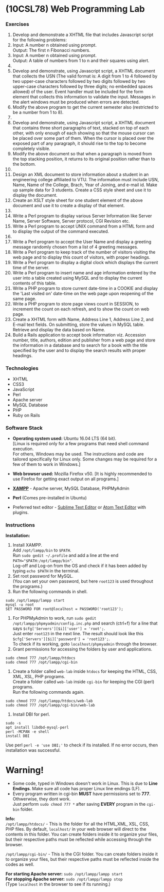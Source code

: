 # (10CSL78) Web Programming Lab
### Exercises
1.  Develop and demonstrate a XHTML file that includes Javascript script for the following problems:
  1. Input: A number n obtained using prompt. <br>
  Output: The first n Fibonacci numbers.
  1. Input: A number n obtained using prompt. <br>
  Output: A table of numbers from 1 to n and their squares using alert.
1. 
  1. Develop and demonstrate, using Javascript script, a XHTML document that collects the USN (The valid format is: A digit from 1 to 4 followed by two upper-case characters followed by two digits followed by two upper-case characters followed by three digits; no embedded spaces allowed) of the user. Event handler must be included for the form element that collects this information to validate the input. Messages in the alert windows must be produced when errors are detected.
  1. Modify the above program to get the current semester also (restricted to be a number from 1 to 8).
1. 
  1. Develop and demonstrate, using Javascript script, a XHTML document that contains three short paragraphs of text, stacked on top of each other, with only enough of each showing so that the mouse cursor can be placed over some part of them. When the cursor is placed over the exposed part of any paragraph, it should rise to the top to become completely visible.
  1. Modify the above document so that when a paragraph is moved from the top stacking position, it returns to its original position rather than to the bottom.
1. 
  1. Design an XML document to store information about a student in an engineering college affiliated to VTU. The information must include USN, Name, Name of the College, Brach, Year of Joining, and e-mail id. Make up sample data for 3 students. Create a CSS style sheet and use it to display the document.
  1. Create an XSLT style sheet for one student element of the above document and use it to create a display of that element.
1. 
  1. Write a Perl program to display various Server Information like Server Name, Server Software, Server protocol, CGI Revision etc.
  1. Write a Perl program to accept UNIX command from a HTML form and to display the output of the command executed.
1. 
  1. Write a Perl program to accept the User Name and display a greeting message randomly chosen from a list of 4 greeting messages.
  1. Write a Perl program to keep track of the number of visitors visiting the web page and to display this count of visitors, with proper headings.
1. Write a Perl program to display a digital clock which displays the current time of the server.
1. Write a Perl program to insert name and age information entered by the user into a table created using MySQL and to display the current contents of this table.
1. Write a PHP program to store current date-time in a COOKIE and display the 'Last visited on' date-time on the web page upon reopening of the same page.
1. Write a PHP program to store page views count in SESSION, to increment the count on each refresh, and to show the count on web page.
1. Create a XHTML form with Name, Address Line 1, Address Line 2, and E-mail text fields. On submitting, store the values in MySQL table. Retrieve and display the data based on Name.
1. Build a Rails application to accept book information viz. Accession number, title, authors, edition and publisher from a web page and store the information in a database and to search for a book with the title specified by the user and to display the search results with proper headings.

### Technologies
* XHTML
* CSS3
* JavaScript
* Perl
* Apache server
* MySQL Database
* PHP
* Ruby on Rails

### Software Stack
* **Operating system used:**	Ubuntu 16.04 LTS (64 bit). <br> [Linux is required only for a few programs that need shell command execution. <br> For others, Windows may be used. The instructions and code are tailored specifically for Linux only. Some changes may be required for a few of them to work in Windows.] <br>
* **Web browser used:** Mozilla Firefox v50. [It is highly recommended to use Firefox for getting exact output on all programs.]
* **[XAMPP](https://www.apachefriends.org/index.html)** - Apache server, MySQL Database, PHPMyAdmin
* **Perl** (Comes pre-installed in Ubuntu)

* Preferred text editor - [Sublime Text Editor](https://www.sublimetext.com/) or [Atom Text Editor](https://atom.io/) with plugins.

### Instructions
**Installation:**
1. Install XAMPP. <br> Add `/opt/lampp/bin` to `$PATH`. <br> Run `sudo gedit ~/.profile` and add a line at the end `PATH="$PATH:/opt/lampp/bin"`. <br> Log-off and Log-on from the OS and check if it has been added by typing `echo $PATH` in the terminal.
1. Set root password for MySQL. <br> (You can set your own password, but here `root123` is used throughout the programs.)
  1. Run the following commands in shell.
```
sudo /opt/lampp/lampp start
mysql -u root
SET PASSWORD FOR root@localhost = PASSWORD('root123');
```
  1. For PHPMyAdmin to work, run `sudo gedit /opt/lampp/phpmyadmin/config.inc.php` and search (ctrl+f) for a line that says `$cfg['Servers'][$i]['user'] = 'root';`. <br> Just enter `root123` in the next line. The result should look like this `$cfg['Servers'][$i]['password'] = 'root123';`. <br> To check if its working, goto `localhost/phpmyadmin` through the browser.
1. Grant permissions for accessing the folders by user and applications.
```
sudo chmod 777 /opt/lampp/htdocs
sudo chmod 777 /opt/lampp/cgi-bin
```
1. Create a folder called `web-lab` inside `htdocs` for keeping the HTML, CSS, XML, XSL, PHP programs. <br> Create a folder called `web-lab` inside `cgi-bin` for keeping the CGI (perl) programs. <br> Run the following commands again.
```
sudo chmod 777 /opt/lampp/htdocs/web-lab
sudo chmod 777 /opt/lampp/cgi-bin/web-lab
```
1. Install DBI for perl.
```
sudo -s
apt install libdbd-mysql-perl
perl -MCPAN -e shell
install DBI
```
Use perl `perl -e 'use DBI;'` to check if its installed. If no error occurs, then installation was successful.

# **Warning!**
* Some code, typed in Windows doesn't work in Linux. This is due to **Line Endings**. Make sure all code has proper Linux line endings (LF). <br>
* Every program written in cgi-bin **MUST** have permissions set to **777**. Othwerwise, they dont work. <br> Just perform `sudo chmod 777 *` after saving **EVERY** program in the `cgi-bin` folder.

**Info:** <br>
`/opt/lampp/htdocs/` - This is the folder for all the HTML,XML, XSL, CSS, PHP files. By default, `localhost/` in your web browser will direct to the contents in this folder. You can create folders inside it to organize your files, but their respective paths must be reflected while accessing through the browser.

`/opt/lampp/cgi-bin/` - This is the CGI folder. You can create folders inside it to organize your files, but their respective paths must be reflected inside the codes as well. <br>

**For starting Apache server:** `sudo /opt/lampp/lampp start` <br>
**For stopping Apache server:** `sudo /opt/lampp/lampp stop` <br>
(Type `localhost` in the browser to see if its running.)
